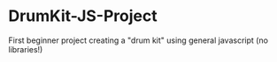 # DrumKit-JS-Project
First beginner project creating a "drum kit" using general javascript (no libraries!)
